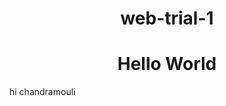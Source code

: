 # web-trial-1
 <head>
    <style>
        h1{
            text-align: center;
        }
    </style>
    <title>hello world</title>

</head>
<body>
    <h1>Hello World</h1>
    <p>hi chandramouli</p>
</body>
